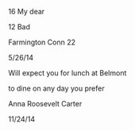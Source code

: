 16 My dear

12 Bad

Farmington Conn 22

5/26/14

Will expect you for lunch at Belmont

to dine on any day you prefer

Anna Roosevelt Carter

11/24/14